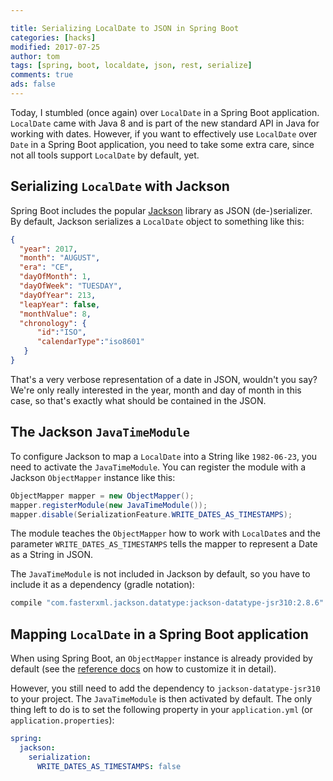 ```yaml
---

title: Serializing LocalDate to JSON in Spring Boot
categories: [hacks]
modified: 2017-07-25
author: tom
tags: [spring, boot, localdate, json, rest, serialize]
comments: true
ads: false
---
```


Today, I stumbled (once again) over `LocalDate` in a Spring Boot application. `LocalDate` came with Java
8 and is part of the new standard API in Java for working with dates. However, if you want to effectively
use `LocalDate` over `Date` in a Spring Boot application, you need to take some extra care, since not all tools support 
`LocalDate` by default, yet.

## Serializing `LocalDate` with Jackson 

Spring Boot includes the popular [Jackson](https://github.com/FasterXML/jackson) library 
as JSON (de-)serializer. By default, Jackson serializes a `LocalDate` object to something like this:

```JSON
{
  "year": 2017,
  "month": "AUGUST",
  "era": "CE",
  "dayOfMonth": 1,
  "dayOfWeek": "TUESDAY",
  "dayOfYear": 213,
  "leapYear": false,
  "monthValue": 8,
  "chronology": {
      "id":"ISO",
      "calendarType":"iso8601"
   }
}
```

That's a very verbose representation of a date in JSON, wouldn't you say? We're only really
interested in the year, month and day of month in this case, so that's exactly what should be 
contained in the JSON. 

## The Jackson `JavaTimeModule`

To configure Jackson to map a `LocalDate` into a String like `1982-06-23`, you need to activate
the `JavaTimeModule`. You can register the module with a Jackson `ObjectMapper`
instance like this:

```java
ObjectMapper mapper = new ObjectMapper();
mapper.registerModule(new JavaTimeModule());
mapper.disable(SerializationFeature.WRITE_DATES_AS_TIMESTAMPS);
```

The module teaches the `ObjectMapper` how to work with `LocalDate`s and the parameter 
`WRITE_DATES_AS_TIMESTAMPS` tells the mapper to represent a Date as a String in JSON.

The `JavaTimeModule` is not included in Jackson by default, so you have to include it as a dependency
(gradle notation):

```java
compile "com.fasterxml.jackson.datatype:jackson-datatype-jsr310:2.8.6"
```

## Mapping `LocalDate` in a Spring Boot application

When using Spring Boot, an `ObjectMapper` instance is already provided by default (see the 
[reference docs](https://docs.spring.io/spring-boot/docs/current-SNAPSHOT/reference/htmlsingle/#howto-customize-the-jackson-objectmapper)
on how to customize it in detail). 

However, you still need to add the dependency to `jackson-datatype-jsr310` to your project.
The `JavaTimeModule` is then activated by default. The only thing left to do is to set the following
property in your `application.yml` (or `application.properties`):

```yaml
spring:
  jackson:
    serialization:
      WRITE_DATES_AS_TIMESTAMPS: false
```
